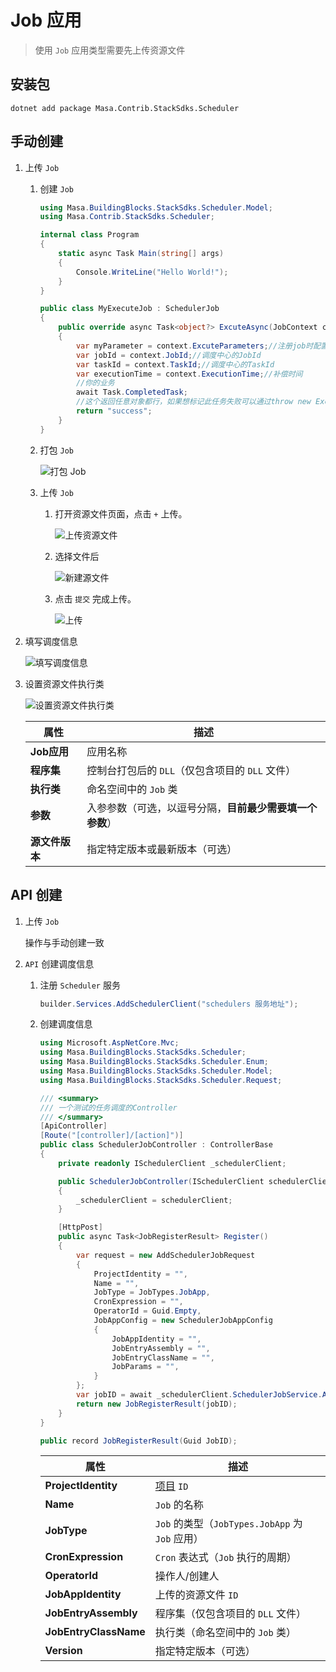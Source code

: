 # Job 应用

> 使用 `Job` 应用类型需要先上传资源文件

## 安装包

```shell 终端
dotnet add package Masa.Contrib.StackSdks.Scheduler
```

## 手动创建

1. 上传 `Job`
   1. 创建 `Job`

      ```csharp
      using Masa.BuildingBlocks.StackSdks.Scheduler.Model;
      using Masa.Contrib.StackSdks.Scheduler;

      internal class Program
      {
          static async Task Main(string[] args)
          {
              Console.WriteLine("Hello World!");
          }
      }

      public class MyExecuteJob : SchedulerJob
      {
          public override async Task<object?> ExcuteAsync(JobContext context)
          {
              var myParameter = context.ExcuteParameters;//注册job时配置的传递参数
              var jobId = context.JobId;//调度中心的JobId
              var taskId = context.TaskId;//调度中心的TaskId
              var executionTime = context.ExecutionTime;//补偿时间
              //你的业务
              await Task.CompletedTask;
              //这个返回任意对象都行，如果想标记此任务失败可以通过throw new Exception();
              return "success";
          }
      }
      ```

   2. 打包 `Job`

      ![打包 Job](http://cdn.masastack.com/stack/doc/scheduler/rc1/resourceFiles_release.png)

   3. 上传 `Job`

      1. 打开资源文件页面，点击 `+` 上传。
   
         ![上传资源文件](http://cdn.masastack.com/stack/doc/scheduler/rc1/resourceFiles.png)
      
      2. 选择文件后
   
         ![新建源文件](http://cdn.masastack.com/stack/doc/scheduler/rc1/resourceFiles_insert.png)
      
      3. 点击 `提交` 完成上传。
   
         ![上传](http://cdn.masastack.com/stack/doc/scheduler/rc1/resourceFiles_upload.png)

2. 填写调度信息

   ![填写调度信息](http://cdn.masastack.com/stack/doc/scheduler/rc1/resourceFiles_insert_detail.png)

3. 设置资源文件执行类

   ![设置资源文件执行类](http://cdn.masastack.com/stack/doc/scheduler/rc1/resourceFiles_insert_detail_2.png)

   | 属性           | 描述                                                     |
   |----------------|----------------------------------------------------------|
   | **Job应用**   | 应用名称                                                 |
   | **程序集**     | 控制台打包后的 `DLL`（仅包含项目的 `DLL` 文件）              |
   | **执行类**     | 命名空间中的 `Job` 类                                      |
   | **参数**       | 入参参数（可选，以逗号分隔，**目前最少需要填一个参数**） |
   | **源文件版本** | 指定特定版本或最新版本（可选）                           |

## API 创建

1. 上传 `Job`

   操作与手动创建一致

2. `API` 创建调度信息

   1. 注册 `Scheduler` 服务

      ```csharp Program.cs
      builder.Services.AddSchedulerClient("schedulers 服务地址");
      ```

   2. 创建调度信息

      ```csharp
      using Microsoft.AspNetCore.Mvc;
      using Masa.BuildingBlocks.StackSdks.Scheduler;
      using Masa.BuildingBlocks.StackSdks.Scheduler.Enum;
      using Masa.BuildingBlocks.StackSdks.Scheduler.Model;
      using Masa.BuildingBlocks.StackSdks.Scheduler.Request;
   
      /// <summary>
      /// 一个测试的任务调度的Controller
      /// </summary>
      [ApiController]
      [Route("[controller]/[action]")]
      public class SchedulerJobController : ControllerBase
      {
          private readonly ISchedulerClient _schedulerClient;
   
          public SchedulerJobController(ISchedulerClient schedulerClient)
          {
              _schedulerClient = schedulerClient;
          }
   
          [HttpPost]
          public async Task<JobRegisterResult> Register()
          {
              var request = new AddSchedulerJobRequest
              {
                  ProjectIdentity = "",
                  Name = "",
                  JobType = JobTypes.JobApp,
                  CronExpression = "",
                  OperatorId = Guid.Empty,
                  JobAppConfig = new SchedulerJobAppConfig
                  {
                      JobAppIdentity = "",
                      JobEntryAssembly = "",
                      JobEntryClassName = "",
                      JobParams = "",
                  }
              };
              var jobID = await _schedulerClient.SchedulerJobService.AddAsync(request);
              return new JobRegisterResult(jobID);
          }
      }
      
      public record JobRegisterResult(Guid JobID);
      ```
   
      | 属性                  | 描述                                        |
      |-----------------------|---------------------------------------------|
      | **ProjectIdentity**   | [项目](stack/pm/introduce) `ID`               |
      | **Name**              | `Job` 的名称                                  |
      | **JobType**           | `Job` 的类型（`JobTypes.JobApp` 为 `Job` 应用） |
      | **CronExpression**    | `Cron` 表达式（`Job` 执行的周期）               |
      | **OperatorId**        | 操作人/创建人                               |
      | **JobAppIdentity**    | 上传的资源文件 `ID`        |
      | **JobEntryAssembly**  | 程序集（仅包含项目的 `DLL` 文件）             |
      | **JobEntryClassName** | 执行类（命名空间中的 `Job` 类）               |
      | **Version**           | 指定特定版本（可选）                        |
